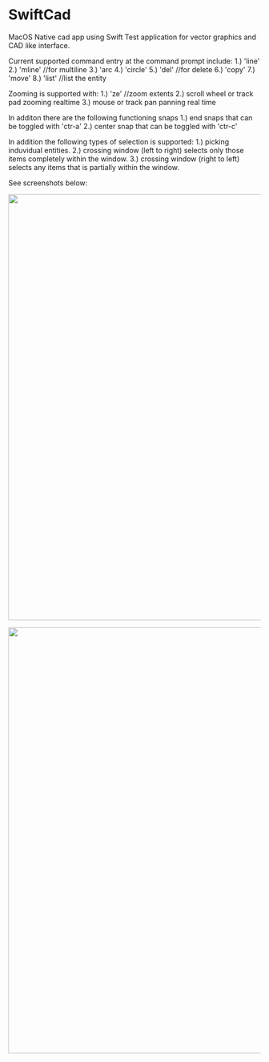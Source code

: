 # SwiftCad
MacOS Native cad app using Swift
Test application for vector graphics and CAD like interface.

Current supported command entry at the command prompt include:
1.) 'line'
2.) 'mline' //for multiline
3.) 'arc
4.) 'circle'
5.) 'del' //for delete
6.) 'copy'
7.) 'move'
8.) 'list' //list the entity

Zooming is supported with:
1.) 'ze' //zoom extents
2.) scroll wheel or track pad zooming realtime
3.) mouse or track pan panning real time

In additon there are the following functioning snaps
1.) end snaps that can be toggled with 'ctr-a'
2.) center snap that can be toggled with 'ctr-c'

In addition the following types of selection is supported:
1.) picking induvidual entities.
2.) crossing window (left to right) selects only those items completely within the window.
3.) crossing window (right to left) selects any items that is partially within the window.


See screenshots below:

<p align="center">
  <img src="https://cloud.githubusercontent.com/assets/23097584/25714609/8cdd1154-30c6-11e7-9951-01d0c62fcf30.png" width=850"/>
</p>

<p align="center">
  <img src="https://cloud.githubusercontent.com/assets/23097584/25714612/8ce68676-30c6-11e7-8cdd-8f7d8de4e88d.png" width=850"/>
</p>

